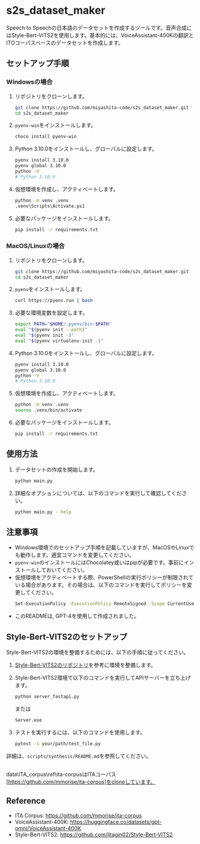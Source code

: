 # s2s_dataset_maker
Speech to Speechの日本語のデータセットを作成するツールです。音声合成にはStyle-Bert-VITS2を使用します。基本的には、VoiceAssistant-400Kの翻訳とITOコーパスベースのデータセットを作成します。

## セットアップ手順

### Windowsの場合

1. リポジトリをクローンします。
    ```sh
    git clone https://github.com/miyashita-code/s2s_dataset_maker.git
    cd s2s_dataset_maker
    ```

2. `pyenv-win`をインストールします。
    ```sh
    choco install pyenv-win
    ```

3. Python 3.10.0をインストールし、グローバルに設定します。
    ```sh
    pyenv install 3.10.0
    pyenv global 3.10.0
    python -V
    # Python 3.10.0
    ```

4. 仮想環境を作成し、アクティベートします。
    ```sh
    python -m venv .venv
    .venv\Scripts\Activate.ps1
    ```

5. 必要なパッケージをインストールします。
    ```sh
    pip install -r requirements.txt
    ```

### MacOS/Linuxの場合

1. リポジトリをクローンします。
    ```sh
    git clone https://github.com/miyashita-code/s2s_dataset_maker.git
    cd s2s_dataset_maker
    ```

2. `pyenv`をインストールします。
    ```sh
    curl https://pyenv.run | bash
    ```

3. 必要な環境変数を設定します。
    ```sh
    export PATH="$HOME/.pyenv/bin:$PATH"
    eval "$(pyenv init --path)"
    eval "$(pyenv init -)"
    eval "$(pyenv virtualenv-init -)"
    ```

4. Python 3.10.0をインストールし、グローバルに設定します。
    ```sh
    pyenv install 3.10.0
    pyenv global 3.10.0
    python -V
    # Python 3.10.0
    ```

5. 仮想環境を作成し、アクティベートします。
    ```sh
    python -m venv .venv
    source .venv/bin/activate
    ```

6. 必要なパッケージをインストールします。
    ```sh
    pip install -r requirements.txt
    ```

## 使用方法

1. データセットの作成を開始します。
    ```sh
    python main.py
    ```

2. 詳細なオプションについては、以下のコマンドを実行して確認してください。
    ```sh
    python main.py --help
    ```

## 注意事項

- Windows環境でのセットアップ手順を記載していますが、MacOSやLinuxでも動作します。適宜コマンドを変更してください。
- `pyenv-win`のインストールにはChocolatey或いはpipが必要です。事前にインストールしておいてください。
- 仮想環境をアクティベートする際、PowerShellの実行ポリシーが制限されている場合があります。その場合は、以下のコマンドを実行してポリシーを変更してください。
    ```sh
    Set-ExecutionPolicy -ExecutionPolicy RemoteSigned -Scope CurrentUser
    ```
- このREADMEは, GPT-4を使用して作成されました。

## Style-Bert-VITS2のセットアップ

Style-Bert-VITS2の環境を整備するためには、以下の手順に従ってください。

1. [Style-Bert-VITS2のリポジトリ](https://github.com/litagin02/Style-Bert-VITS2?tab=readme-ov-file)を参考に環境を整備します。

2. Style-Bert-VITS2環境で以下のコマンドを実行してAPIサーバーを立ち上げます。
    ```sh
    python server_fastapi.py
    ```
    または
    ```sh
    Server.exe
    ```

3. テストを実行するには、以下のコマンドを使用します。
    ```sh
    pytest -s your/path/test_file.py
    ```

詳細は、`scripts/synthesis/README.md`を参照してください。

##
data\ITA_corpus\ref\ita-corpusはITAコーパス[https://github.com/mmorise/ita-corpus]をcloneしています。

## Reference
- ITA Corpus: https://github.com/mmorise/ita-corpus
- VoiceAssistant-400K: https://huggingface.co/datasets/gpt-omni/VoiceAssistant-400K
- Style-Bert-VITS2: https://github.com/litagin02/Style-Bert-VITS2
